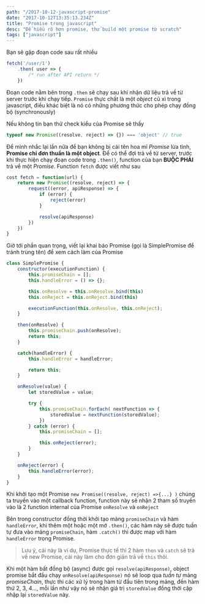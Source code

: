 ```yaml
---
path: "/2017-10-12-javascript-promise"
date: "2017-10-12T13:35:13.234Z"
title: "Promise trong javascript"
desc: "Để hiểu rõ hơn promise, thử build một promise từ scratch"
tags: ["javascript"]
---
```


Bạn sẽ gặp đoạn code sau rất nhiều

```js
fetch('/user/1')
    .then( user => {
        /* run after API return */
    })
```

Đoạn code nằm bên trong `.then` sẽ chạy sau khi nhận dữ liệu trả về từ server trước khi chạy tiếp. `Promise` thực chất là một *object* cũ xì trong javascript, điều khác biệt là nó có những phương thức cho phép chạy đồng bộ (synchronously)

Nếu không tin bạn thử check kiểu của Promise sẽ thấy

```js
typeof new Promise((resolve, reject) => {}) === 'object' // true
```

Để mình nhắc lại lần nữa để bạn không bị cái tên hoa mĩ *Promise* lừa tình, **Promise chỉ đơn thuần là một object**. Để có thể đợi trả về từ server, trước khi thực hiện chạy đoạn code trong `.then()`, function của bạn **BUỘC PHẢI** trả về một *Promise*. Function `fetch` được viết như sau

```js
cost fetch = function(url) {
    return new Promise((resolve, reject) => {
        request((error, apiResponse) => {
            if (error) {
                reject(error)
            }

            resolve(apiResponse)
        })
    })
}
```

Giờ tới phần quan trọng, viết lại khai báo Promise (gọi là SimplePromise để tránh trùng tên) để xem cách làm của Promise

```js
class SimplePromise {
    constructor(executionFunction) {
        this.promiseChain = [];
        this.handleError = () => {};

        this.onResolve = this.onResolve.bind(this)
        this.onReject = this.onReject.bind(this)

        executionFunction(this.onResolve, this.onReject);
    }

    then(onResolve) {
        this.promiseChain.push(onResolve);
        return this;
    }

    catch(handleError) {
        this.handleError = handleError;

        return this;
    }

    onResolve(value) {
        let storedValue = value;

        try {
            this.promiseChain.forEach( nextFunction => {
                storedValue = nextFunction(storedValue);
            })
        } catch (error) {
            this.promiseChain = [];

            this.onReject(error);
        }
    }

    onReject(error) {
        this.handleError(error);
    }
}
```

Khi khởi tạo một Promise `new Promise((resolve, reject) =>{...} )` chúng ta truyền vào một callback function, function này sẽ nhận 2 tham số truyền vào là 2 function internal của Promise `onResolve` và `onReject`

Bên trong constructor đồng thời khởi tạo mảng `promiseChain` và hàm `handleError`, khi thêm một hoặc một mớ `.then()`, các hàm này sẽ được tuần tự đưa vào mảng `promiseChain`, hàm `.catch()` thì được map với hàm `handleError` trong Promise.

> Lưu ý, cái này là ví dụ, Promise thực tế thì 2 hàm `then` và `catch` sẽ trả về new Promise, cái này làm cho đơn giản trả về `this` thôi.

Khi một hàm bất đồng bộ (async) được gọi `resolve(apiResponse)`, object promise bắt đầu chạy `onResolve(apiResponse)` nó sẽ loop qua *tuần tự* mảng *promiseChain*, thực thi các xử lý trong hàm từ đầu tiên trong mảng, đến hàm thứ 2, 3, 4..., mỗi lần như vậy nó sẽ nhận giá trị `storedValue` đồng thời cập nhập lại `storedValue` này. 